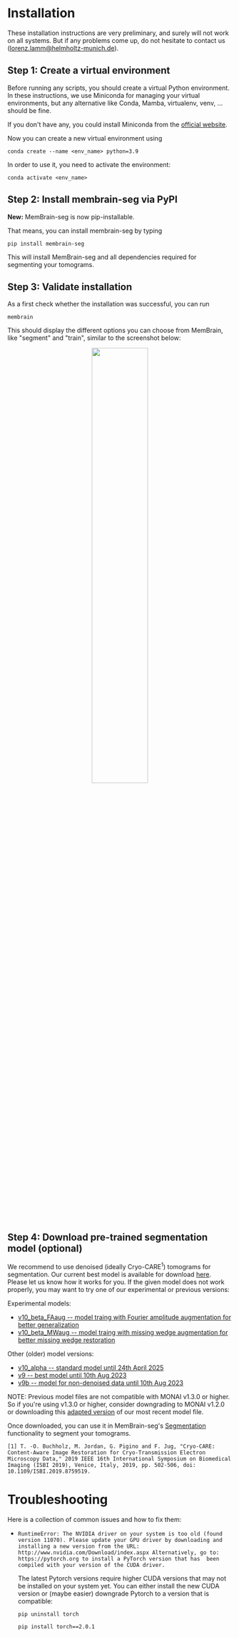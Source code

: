 # Installation

These installation instructions are very preliminary, and surely will not work on all systems.
But if any problems come up, do not hesitate to contact us (lorenz.lamm@helmholtz-munich.de).

## Step 1: Create a virtual environment
Before running any scripts, you should create a virtual Python environment.
In these instructions, we use Miniconda for managing your virtual environments,
but any alternative like Conda, Mamba, virtualenv, venv, ... should be fine.

If you don't have any, you could install Miniconda from the [official website](https://docs.conda.io/en/latest/miniconda.html).

Now you can create a new virtual environment using
```shell
conda create --name <env_name> python=3.9
```

In order to use it, you need to activate the environment:
```shell
conda activate <env_name>
```


## Step 2: Install membrain-seg via PyPI

**New:** MemBrain-seg is now pip-installable. <br>

That means, you can install membrain-seg by typing
```shell
pip install membrain-seg
```
This will install MemBrain-seg and all dependencies required for segmenting your tomograms.

## Step 3: Validate installation
As a first check whether the installation was successful, you can run
```shell
membrain
```
This should display the different options you can choose from MemBrain, like "segment" and "train", similar to the screenshot below:


<p align="center" width="100%">
    <img width="50%" src="https://user-images.githubusercontent.com/34575029/250504233-d7e49aef-e783-45fb-b04e-8736b1af7d6e.png">
</p>

## Step 4: Download pre-trained segmentation model (optional)
We recommend to use denoised (ideally Cryo-CARE<sup>1</sup>) tomograms for segmentation. Our current best model is available for download [here](https://drive.google.com/file/d/1hruug1GbO4V8C4bkE5DZJeybDyOxZ7PX/view?usp=sharing). Please let us know how it works for you.
If the given model does not work properly, you may want to try one of our experimental or previous versions:

Experimental models:
- [v10_beta_FAaug -- model traing with Fourier amplitude augmentation for better generalization](https://drive.google.com/file/d/1kaN9ihB62OfHLFnyI2_t6Ya3kJm7Wun9/view?usp=sharing)
- [v10_beta_MWaug -- model traing with missing wedge augmentation for better missing wedge restoration](https://drive.google.com/file/d/1-i836rU-wfuClsqPRbKqJ-eW2jCUlwJm/view?usp=sharing)

Other (older) model versions:
- [v10_alpha -- standard model until 24th April 2025](https://drive.google.com/file/d/1tSQIz_UCsQZNfyHg0RxD-4meFgolszo8/view?usp=sharing)
- [v9 -- best model until 10th Aug 2023](https://drive.google.com/file/d/15ZL5Ao7EnPwMHa8yq5CIkanuNyENrDeK/view?usp=sharing)
- [v9b -- model for non-denoised data until 10th Aug 2023](https://drive.google.com/file/d/1TGpQ1WyLHgXQIdZ8w4KFZo_Kkoj0vIt7/view?usp=sharing)

NOTE: Previous model files are not compatible with MONAI v1.3.0 or higher. So if you're using v1.3.0 or higher, consider downgrading to MONAI v1.2.0 or downloading this [adapted version](https://drive.google.com/file/d/1Tfg2Ju-cgSj_71_b1gVMnjqNYea7L1Hm/view?usp=sharing) of our most recent model file. 


Once downloaded, you can use it in MemBrain-seg's [Segmentation](./Usage/Segmentation.md) functionality to segment your tomograms.


```
[1] T. -O. Buchholz, M. Jordan, G. Pigino and F. Jug, "Cryo-CARE: Content-Aware Image Restoration for Cryo-Transmission Electron Microscopy Data," 2019 IEEE 16th International Symposium on Biomedical Imaging (ISBI 2019), Venice, Italy, 2019, pp. 502-506, doi: 10.1109/ISBI.2019.8759519.
```


# Troubleshooting
Here is a collection of common issues and how to fix them:

- `RuntimeError: The NVIDIA driver on your system is too old (found version 11070). Please update your GPU driver by downloading and installing a new version from the URL: http://www.nvidia.com/Download/index.aspx Alternatively, go to: https://pytorch.org to install a PyTorch version that has 
been compiled with your version of the CUDA driver.` 

  The latest Pytorch versions require higher CUDA versions that may not be installed on your system yet. You can either install the new CUDA version or (maybe easier) downgrade Pytorch to a version that is compatible:

  `pip uninstall torch`

  `pip install torch==2.0.1`